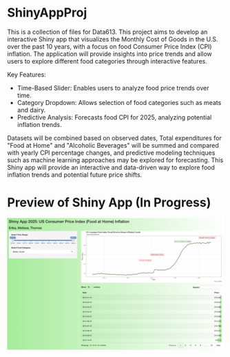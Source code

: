 # ShinyAppProj
This is a collection of files for Data613. This project aims to develop an interactive Shiny app that visualizes the Monthly Cost of Goods in the U.S. over the past 10 years, with a focus on food Consumer Price Index (CPI) inflation. The application will provide insights into price trends and allow users to explore different food categories through interactive features.

Key Features:
- Time-Based Slider: Enables users to analyze food price trends over time.
- Category Dropdown: Allows selection of food categories such as meats and dairy.
- Predictive Analysis: Forecasts food CPI for 2025, analyzing potential inflation trends.

Datasets will be combined based on observed dates, Total expenditures for "Food at Home" and "Alcoholic Beverages" will be summed and compared with yearly CPI percentage changes, and predictive modeling techniques such as machine learning approaches may be explored for forecasting. This Shiny app will provide an interactive and data-driven way to explore food inflation trends and potential future price shifts.


# Preview of Shiny App (In Progress)

![](images/initial_shiny_app_snapshot.png)
